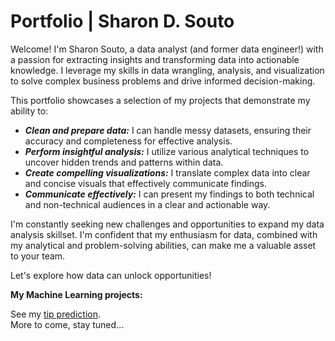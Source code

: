 # Portfolio | Sharon D. Souto
Welcome! I'm Sharon Souto, a data analyst (and former data engineer!) with a passion for extracting insights and transforming data into actionable knowledge.  I leverage my skills in data wrangling, analysis, and visualization to solve complex business problems and drive informed decision-making.

This portfolio showcases a selection of my projects that demonstrate my ability to:

* ***Clean and prepare data:*** I can handle messy datasets, ensuring their accuracy and completeness for effective analysis.
* ***Perform insightful analysis:*** I utilize various analytical techniques to uncover hidden trends and patterns within data.
* ***Create compelling visualizations:*** I translate complex data into clear and concise visuals that effectively communicate findings.
* ***Communicate effectively:*** I can present my findings to both technical and non-technical audiences in a clear and actionable way.

I'm constantly seeking new challenges and opportunities to expand my data analysis skillset.  I'm confident that my enthusiasm for data, combined with my analytical and problem-solving abilities, can make me a valuable asset to your team.

Let's explore how data can unlock opportunities!

**My Machine Learning projects:**

See my [tip prediction](https://github.com/sdsouto/nyc-tlc-tip-prediction).\
More to come, stay tuned...
